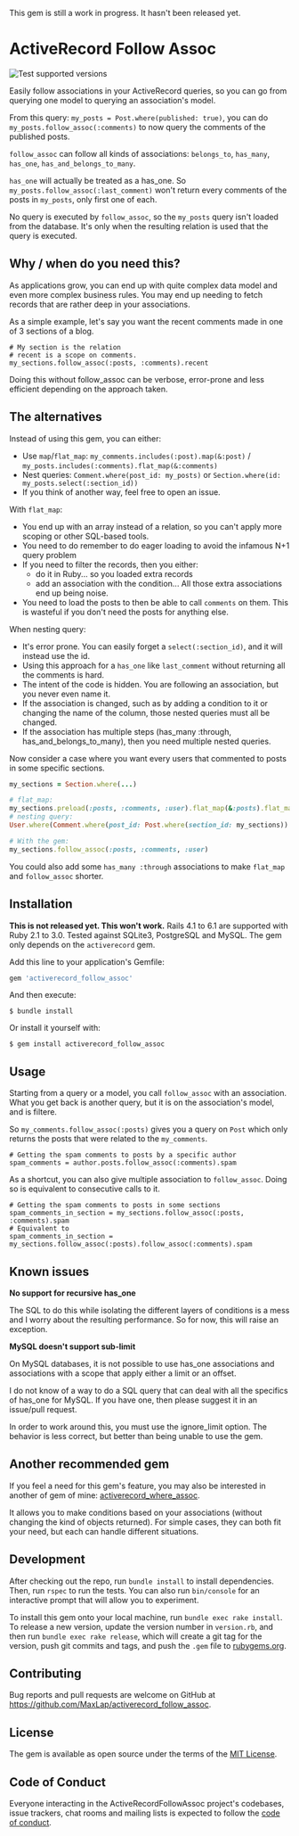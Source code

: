 This gem is still a work in progress. It hasn't been released yet.

# ActiveRecord Follow Assoc

![Test supported versions](https://github.com/MaxLap/activerecord_follow_assoc/workflows/Test%20supported%20versions/badge.svg)

Easily follow associations in your ActiveRecord queries, so you can go from querying one model to querying
an association's model.

From this query: `my_posts = Post.where(published: true)`, you can do
`my_posts.follow_assoc(:comments)` to now query the comments of the published posts.

`follow_assoc` can follow all kinds of associations: `belongs_to`, `has_many`, `has_one`, `has_and_belongs_to_many`.

`has_one` will actually be treated as a has_one. So `my_posts.follow_assoc(:last_comment)` won't return every
comments of the posts in `my_posts`, only first one of each.

No query is executed by `follow_assoc`, so the `my_posts` query isn't loaded from the database. It's only when the
resulting relation is used that the query is executed.

## Why / when do you need this?

As applications grow, you can end up with quite complex data model and even more complex business rules. You may end up
needing to fetch records that are rather deep in your associations.

As a simple example, let's say you want the recent comments made in one of 3 sections of a blog.

```
# My section is the relation
# recent is a scope on comments.
my_sections.follow_assoc(:posts, :comments).recent
```

Doing this without follow_assoc can be verbose, error-prone and less efficient depending on the approach taken.

## The alternatives

Instead of using this gem, you can either:
* Use `map`/`flat_map`: `my_comments.includes(:post).map(&:post)` / `my_posts.includes(:comments).flat_map(&:comments)`
* Nest queries: `Comment.where(post_id: my_posts)` or `Section.where(id: my_posts.select(:section_id))`
* If you think of another way, feel free to open an issue.

With `flat_map`:
* You end up with an array instead of a relation, so you can't apply more scoping or other SQL-based tools.
* You need to do remember to do eager loading to avoid the infamous N+1 query problem
* If you need to filter the records, then you either:
  * do it in Ruby... so you loaded extra records
  * add an association with the condition... All those extra associations end up being noise.
* You need to load the posts to then be able to call `comments` on them. This is wasteful if you don't need the posts for anything else.

When nesting query:
* It's error prone. You can easily forget a `select(:section_id)`, and it will instead use the id.
* Using this approach for a `has_one` like `last_comment` without returning all the comments is hard.
* The intent of the code is hidden. You are following an association, but you never even name it.
* If the association is changed, such as by adding a condition to it or changing the name of the column, those nested queries must all be changed.
* If the association has multiple steps (has_many :through, has_and_belongs_to_many), then you need multiple nested queries.


Now consider a case where you want every users that commented to posts in some specific sections.
```ruby
my_sections = Section.where(...)

# flat_map:
my_sections.preload(:posts, :comments, :user).flat_map(&:posts).flat_map(&:comments).map(&:user)
# nesting query:
User.where(Comment.where(post_id: Post.where(section_id: my_sections)).select(:user_id))

# With the gem:
my_sections.follow_assoc(:posts, :comments, :user)
```

You could also add some `has_many :through` associations to make `flat_map` and `follow_assoc` shorter.

## Installation

**This is not released yet. This won't work.**
Rails 4.1 to 6.1 are supported with Ruby 2.1 to 3.0. Tested against SQLite3, PostgreSQL and MySQL. The gem
only depends on the `activerecord` gem.

Add this line to your application's Gemfile:

```ruby
gem 'activerecord_follow_assoc'
```

And then execute:

    $ bundle install

Or install it yourself with:

    $ gem install activerecord_follow_assoc

## Usage

Starting from a query or a model, you call `follow_assoc` with an association. What you get back is another query,
but it is on the association's model, and is filtere.

So `my_comments.follow_assoc(:posts)` gives you a query on `Post` which only returns the posts that were 
related to the `my_comments`.

```
# Getting the spam comments to posts by a specific author
spam_comments = author.posts.follow_assoc(:comments).spam
```

As a shortcut, you can also give multiple association to `follow_assoc`. Doing so is equivalent to consecutive calls to it.
```
# Getting the spam comments to posts in some sections
spam_comments_in_section = my_sections.follow_assoc(:posts, :comments).spam
# Equivalent to
spam_comments_in_section = my_sections.follow_assoc(:posts).follow_assoc(:comments).spam
```

## Known issues

**No support for recursive has_one**

The SQL to do this while isolating the different layers of conditions is a mess and I worry about
the resulting performance. So for now, this will raise an exception.

**MySQL doesn't support sub-limit**

On MySQL databases, it is not possible to use has_one associations and associations with a scope that apply either a limit or an offset.

I do not know of a way to do a SQL query that can deal with all the specifics of has_one for MySQL. If you have one, then please suggest it in an issue/pull request.

In order to work around this, you must use the ignore_limit option. The behavior is less correct, but better than being unable to use the gem.

## Another recommended gem

If you feel a need for this gem's feature, you may also be interested in another of gem of mine: [activerecord_where_assoc](https://github.com/MaxLap/activerecord_where_assoc).

It allows you to make conditions based on your associations (without changing the kind of objects returned). For simple cases, they can both fit your need, but each can handle different situations.

## Development

After checking out the repo, run `bundle install` to install dependencies. Then, run `rspec` to run the tests. You can also run `bin/console` for an interactive prompt that will allow you to experiment.

To install this gem onto your local machine, run `bundle exec rake install`. To release a new version, update the version number in `version.rb`, and then run `bundle exec rake release`, which will create a git tag for the version, push git commits and tags, and push the `.gem` file to [rubygems.org](https://rubygems.org).

## Contributing

Bug reports and pull requests are welcome on GitHub at https://github.com/MaxLap/activerecord_follow_assoc.


## License

The gem is available as open source under the terms of the [MIT License](https://opensource.org/licenses/MIT).

## Code of Conduct

Everyone interacting in the ActiveRecordFollowAssoc project's codebases, issue trackers, chat rooms and mailing lists is expected to follow the [code of conduct](https://github.com/MaxLap/activerecord_follow_assoc/blob/master/CODE_OF_CONDUCT.md).



